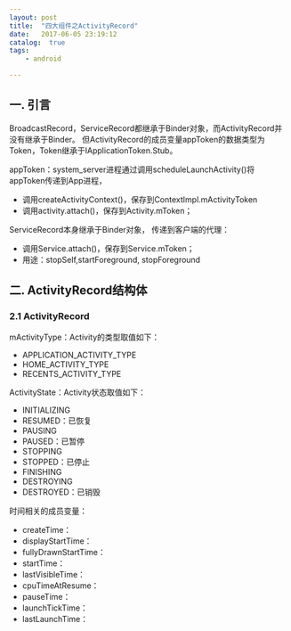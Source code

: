 ```yaml
---
layout: post
title:  "四大组件之ActivityRecord"
date:   2017-06-05 23:19:12
catalog:  true
tags:
    - android

---
```


## 一. 引言

BroadcastRecord，ServiceRecord都继承于Binder对象，而ActivityRecord并没有继承于Binder。
但ActivityRecord的成员变量appToken的数据类型为Token，Token继承于IApplicationToken.Stub。

appToken：system_server进程通过调用scheduleLaunchActivity()将appToken传递到App进程，
  - 调用createActivityContext()，保存到ContextImpl.mActivityToken
  - 调用activity.attach()，保存到Activity.mToken；

ServiceRecord本身继承于Binder对象， 传递到客户端的代理：
  - 调用Service.attach()，保存到Service.mToken；
  - 用途：stopSelf,startForeground, stopForeground
  
## 二. ActivityRecord结构体

### 2.1 ActivityRecord

mActivityType：Activity的类型取值如下：
  - APPLICATION_ACTIVITY_TYPE
  - HOME_ACTIVITY_TYPE
  - RECENTS_ACTIVITY_TYPE

ActivityState：Activity状态取值如下：
  - INITIALIZING
  - RESUMED：已恢复
  - PAUSING
  - PAUSED：已暂停
  - STOPPING
  - STOPPED：已停止
  - FINISHING
  - DESTROYING
  - DESTROYED：已销毁

时间相关的成员变量：

- createTime：
- displayStartTime：
- fullyDrawnStartTime：
- startTime：
- lastVisibleTime：
- cpuTimeAtResume：
- pauseTime：
- launchTickTime：
- lastLaunchTime：
